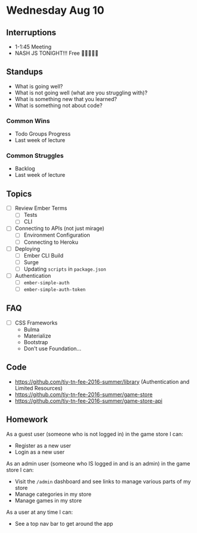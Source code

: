 # Wednesday Aug 10

## Interruptions

* 1-1:45 Meeting
* NASH JS TONIGHT!!! Free 🍕🍕🍕🍕🍕

## Standups

* What is going well?
* What is not going well (what are you struggling with)?
* What is something new that you learned?
* What is something not about code?

### Common Wins

* Todo Groups Progress
* Last week of lecture

### Common Struggles

* Backlog
* Last week of lecture

## Topics

- [ ] Review Ember Terms
  * [ ] Tests
  * [ ] CLI
- [ ] Connecting to APIs (not just mirage)
  * [ ] Environment Configuration
  * [ ] Connecting to Heroku
- [ ] Deploying
  * [ ] Ember CLI Build
  * [ ] Surge
  * [ ] Updating `scripts` in `package.json`
- [ ] Authentication
  * [ ] `ember-simple-auth`
  * [ ] `ember-simple-auth-token`

## FAQ

* [ ] CSS Frameworks
  - Bulma
  - Materialize
  - Bootstrap
  - Don't use Foundation...

## Code

* https://github.com/tiy-tn-fee-2016-summer/library (Authentication and Limited Resources)
* https://github.com/tiy-tn-fee-2016-summer/game-store
* https://github.com/tiy-tn-fee-2016-summer/game-store-api

## Homework

As a guest user (someone who is not logged in) in the game store I can:

* Register as a new user
* Login as a new user

As an admin user (someone who IS logged in and is an admin) in the game store I can:

* Visit the `/admin` dashboard and see links to manage various parts of my store
* Manage categories in my store
* Manage games in my store

As a user at any time I can:

* See a top nav bar to get around the app
